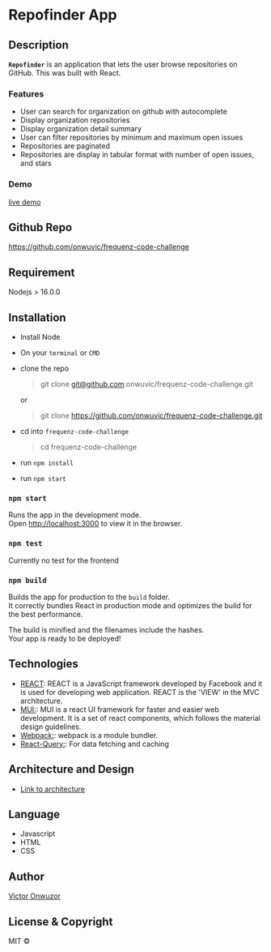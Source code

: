 # Repofinder App

## Description

**`Repofinder`** is an application that lets the user browse
repositories on GitHub. This was built with React.

### Features

- User can search for organization on github with autocomplete
- Display organization repositories
- Display organization detail summary
- User can filter repositories by minimum and maximum open issues
- Repositories are paginated
- Repositories are display in tabular format with number of open issues, and stars

### Demo

[live demo](https://mesh-ten.vercel.app/)

## Github Repo

https://github.com/onwuvic/frequenz-code-challenge

## Requirement

Nodejs > 16.0.0

## Installation

- Install Node
- On your `terminal` or `CMD`
- clone the repo

  > git clone git@github.com:onwuvic/frequenz-code-challenge.git

  or

  > git clone https://github.com/onwuvic/frequenz-code-challenge.git

- cd into `frequenz-code-challenge`

  > cd frequenz-code-challenge

- run `npm install`
- run `npm start`

### `npm start`

Runs the app in the development mode.\
Open [http://localhost:3000](http://localhost:3000) to view it in the browser.

### `npm test`

Currently no test for the frontend

### `npm build`

Builds the app for production to the `build` folder.\
It correctly bundles React in production mode and optimizes the build for the best performance.

The build is minified and the filenames include the hashes.\
Your app is ready to be deployed!

## Technologies

- [REACT](https://facebook.github.io/react/): REACT is a JavaScript framework developed by Facebook and it is used for developing web application. REACT is the 'VIEW' in the MVC architecture.
- [MUI:](https://mui.com/): MUI is a react UI framework for faster and easier web development. It is a set of react components, which follows the material design guidelines.
- [Webpack:](https://webpack.github.io/docs/what-is-webpack.html): webpack is a module bundler.
- [React-Query:](https://tanstack.com/query/latest): For data fetching and caching

## Architecture and Design
 - [Link to architecture](https://excalidraw.com/#json=VZ0WIcElIUqLSFn8vS9rE,l3GiWXRkd-VoON2tfRAzUw)

## Language

- Javascript
- HTML
- CSS

## Author

[Victor Onwuzor](https://github.com/onwuvic)

## License & Copyright

MIT ©
